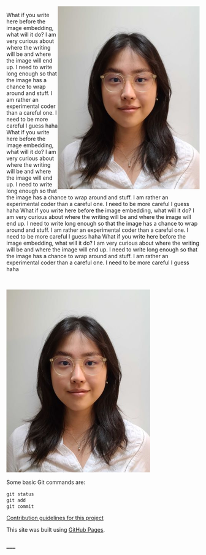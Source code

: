 <img align="right" width="370" height="477" src="https://raw.githubusercontent.com/iggyim/egunim/main/images/HeadShot_mod.jpg">

What if you write here before the image embedding, what will it do? I am very curious about where the writing will be and where the image will end up. I need to write long enough so that the image has a chance to wrap around and stuff. I am rather an experimental coder than a careful one. I need to be more careful I guess haha What if you write here before the image embedding, what will it do? I am very curious about where the writing will be and where the image will end up. I need to write long enough so that the image has a chance to wrap around and stuff. I am rather an experimental coder than a careful one. I need to be more careful I guess haha What if you write here before the image embedding, what will it do? I am very curious about where the writing will be and where the image will end up. I need to write long enough so that the image has a chance to wrap around and stuff. I am rather an experimental coder than a careful one. I need to be more careful I guess haha What if you write here before the image embedding, what will it do? I am very curious about where the writing will be and where the image will end up. I need to write long enough so that the image has a chance to wrap around and stuff. I am rather an experimental coder than a careful one. I need to be more careful I guess haha 

<br clear="right"/>

![This is an image](https://raw.githubusercontent.com/iggyim/egunim/main/images/HeadShot_mod.jpg)

Some basic Git commands are:
```
git status
git add
git commit
```

[Contribution guidelines for this project](https://iggyim.github.io/photography/)

This site was built using [GitHub Pages](https://pages.github.com/).

### ___

